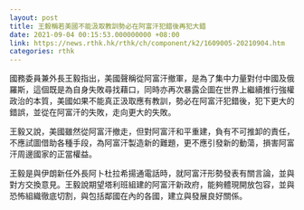 ```yaml
---
layout: post
title: 王毅稱若美國不能汲取教訓勢必在阿富汗犯錯後再犯大錯
date: 2021-09-04 00:15:53.000000000 +08:00
link: https://news.rthk.hk/rthk/ch/component/k2/1609005-20210904.htm
categories: rthk
---
```


國務委員兼外長王毅指出，美國聲稱從阿富汗撤軍，是為了集中力量對付中國及俄羅斯，這個既是為自身失敗尋找藉口，同時亦再次暴露企圖在世界上繼續推行強權政治的本質，美國如果不能真正汲取應有教訓，勢必在阿富汗犯錯後，犯下更大的錯誤，並從在阿富汗的失敗，走向更大的失敗。

王毅又說，美國雖然從阿富汗撤走，但對阿富汗和平重建，負有不可推卸的責任，不應試圖借助各種手段，為阿富汗製造新的難題，更不應引發新的動蕩，損害阿富汗周邊國家的正當權益。

王毅是與伊朗新任外長阿卜杜拉希揚通電話時，就阿富汗形勢發表有關言論，並與對方交換意見。王毅說期望塔利班組建的阿富汗新政府，能夠體現開放包容，並與恐怖組織徹底切割，與包括鄰國在內的各國，建立與發展良好關係。

